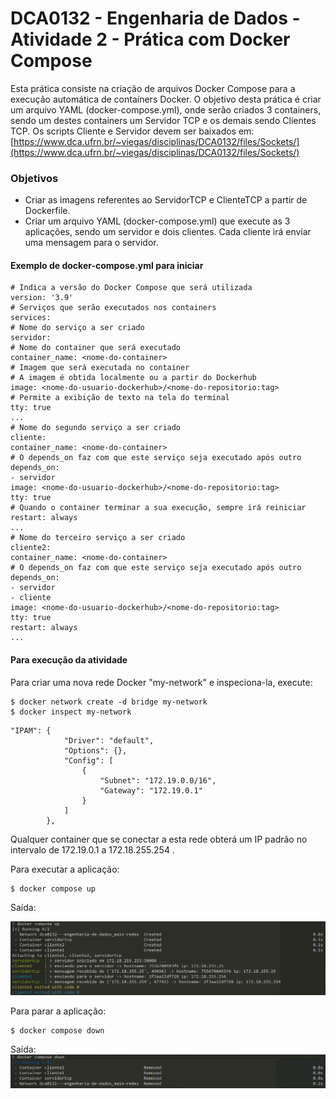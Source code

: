 # DCA0132 - Engenharia de Dados - Atividade 2 - Prática com Docker Compose
Esta prática consiste na criação de arquivos Docker Compose para a execução automática de containers Docker.
O objetivo desta prática é criar um arquivo YAML (docker-compose.yml), onde serão criados 3 containers, sendo um destes containers um Servidor TCP e os demais sendo Clientes TCP. Os scripts Cliente e Servidor devem ser baixados em:
[https://www.dca.ufrn.br/~viegas/disciplinas/DCA0132/files/Sockets/](https://www.dca.ufrn.br/~viegas/disciplinas/DCA0132/files/Sockets/)
### Objetivos
* Criar as imagens referentes ao ServidorTCP e ClienteTCP a partir de Dockerfile.
* Criar um arquivo YAML (docker-compose.yml) que execute as 3 aplicações, sendo um servidor e dois clientes. Cada cliente irá enviar uma mensagem para o servidor.
#### Exemplo de docker-compose.yml para iniciar
````Docker
# Indica a versão do Docker Compose que será utilizada
version: '3.9'
# Serviços que serão executados nos containers
services:
# Nome do serviço a ser criado
servidor:
# Nome do container que será executado
container_name: <nome-do-container>
# Imagem que será executada no container
# A imagem é obtida localmente ou a partir do Dockerhub
image: <nome-do-usuario-dockerhub>/<nome-do-repositorio:tag>
# Permite a exibição de texto na tela do terminal
tty: true
...
# Nome do segundo serviço a ser criado
cliente:
container_name: <nome-do-container>
# O depends_on faz com que este serviço seja executado após outro
depends_on:
- servidor
image: <nome-do-usuario-dockerhub>/<nome-do-repositorio:tag>
tty: true
# Quando o container terminar a sua execução, sempre irá reiniciar
restart: always
...
# Nome do terceiro serviço a ser criado
cliente2:
container_name: <nome-do-container>
# O depends_on faz com que este serviço seja executado após outro
depends_on:
- servidor
- cliente
image: <nome-do-usuario-dockerhub>/<nome-do-repositorio:tag>
tty: true
restart: always
...
````

#### Para execução da atividade

Para criar uma nova rede Docker "my-network" e inspeciona-la, execute:  
````shell
$ docker network create -d bridge my-network
$ docker inspect my-network
````

````
"IPAM": {
            "Driver": "default",
            "Options": {},
            "Config": [
                {
                    "Subnet": "172.19.0.0/16",
                    "Gateway": "172.19.0.1"
                }
            ]
        },
````
Qualquer container que se conectar a esta rede obterá um IP padrão no intervalo de 172.19.0.1 a 172.18.255.254 .

Para executar a aplicação:

````
$ docker compose up
````
Saída:

![](\approdando.png)

Para parar a aplicação: 

````
$ docker compose down
````
Saída:
![](dockercomposedown.png)
